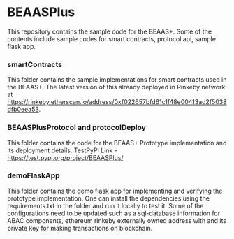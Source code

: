 # BEAASPlus
This repository contains the sample code for the BEAAS+. Some of the contents include sample codes for smart contracts, protocol api, sample flask app.

### smartContracts
This folder contains the sample implementations for smart contracts used in the BEAAS+. The latest version of this already deployed in Rinkeby network at https://rinkeby.etherscan.io/address/0xf022657bfd61c1f48e00413ad2f5038dfb0eea53.

### BEAASPlusProtocol and protocolDeploy
This folder contains the code for the BEAAS+ Prototype implementation and its deployment details. 
TestPyPI Link - https://test.pypi.org/project/BEAASPlus/

### demoFlaskApp
This folder contains the demo flask app for implementing and verifying the prototype implementation. One can install the dependencies using the requirements.txt in the folder and run it locally to test it. Some of the configurations need to be updated such as a sql-database information for ABAC components, ethereum rinkeby externally owned address with and its private key for making transactions on blockchain.